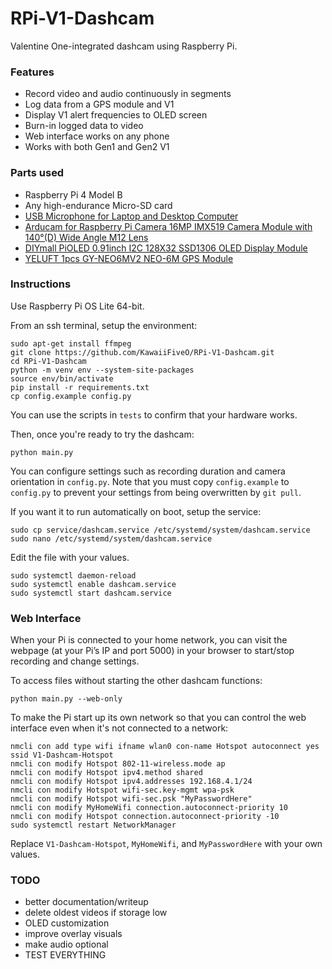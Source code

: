 # RPi-V1-Dashcam

Valentine One-integrated dashcam using Raspberry Pi.

### Features

- Record video and audio continuously in segments
- Log data from a GPS module and V1
- Display V1 alert frequencies to OLED screen
- Burn-in logged data to video
- Web interface works on any phone
- Works with both Gen1 and Gen2 V1

### Parts used

- Raspberry Pi 4 Model B
- Any high-endurance Micro-SD card
- [USB Microphone for Laptop and Desktop Computer](https://www.amazon.com/dp/B0CNVZ27YH)
- [Arducam for Raspberry Pi Camera 16MP IMX519 Camera Module with 140°(D) Wide Angle M12 Lens](https://www.amazon.com/dp/B0C53BBMLG)
- [DIYmall PiOLED 0.91inch I2C 128X32 SSD1306 OLED Display Module](https://www.amazon.com/dp/B07V4FRSKK)
- [YELUFT 1pcs GY-NEO6MV2 NEO-6M GPS Module](https://www.amazon.com/dp/B0F2DP1189)

### Instructions

Use Raspberry Pi OS Lite 64-bit.

From an ssh terminal, setup the environment:

```
sudo apt-get install ffmpeg
git clone https://github.com/KawaiiFiveO/RPi-V1-Dashcam.git
cd RPi-V1-Dashcam
python -m venv env --system-site-packages
source env/bin/activate
pip install -r requirements.txt
cp config.example config.py
```

You can use the scripts in `tests` to confirm that your hardware works.

Then, once you're ready to try the dashcam:

```
python main.py
```

You can configure settings such as recording duration and camera orientation in `config.py`. Note that you must copy `config.example` to `config.py` to prevent your settings from being overwritten by `git pull`.

If you want it to run automatically on boot, setup the service:

```
sudo cp service/dashcam.service /etc/systemd/system/dashcam.service
sudo nano /etc/systemd/system/dashcam.service
```

Edit the file with your values.

```
sudo systemctl daemon-reload
sudo systemctl enable dashcam.service
sudo systemctl start dashcam.service
```

### Web Interface

When your Pi is connected to your home network, you can visit the webpage (at your Pi’s IP and port 5000) in your browser to start/stop recording and change settings.

To access files without starting the other dashcam functions:

```
python main.py --web-only
```

To make the Pi start up its own network so that you can control the web interface even when it's not connected to a network:

```
nmcli con add type wifi ifname wlan0 con-name Hotspot autoconnect yes ssid V1-Dashcam-Hotspot
nmcli con modify Hotspot 802-11-wireless.mode ap
nmcli con modify Hotspot ipv4.method shared
nmcli con modify Hotspot ipv4.addresses 192.168.4.1/24
nmcli con modify Hotspot wifi-sec.key-mgmt wpa-psk
nmcli con modify Hotspot wifi-sec.psk "MyPasswordHere"
nmcli con modify MyHomeWifi connection.autoconnect-priority 10
nmcli con modify Hotspot connection.autoconnect-priority -10
sudo systemctl restart NetworkManager
```

Replace `V1-Dashcam-Hotspot`, `MyHomeWifi`, and `MyPasswordHere` with your own values.

### TODO

- better documentation/writeup
- delete oldest videos if storage low
- OLED customization
- improve overlay visuals
- make audio optional
- TEST EVERYTHING